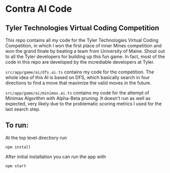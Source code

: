 # Contra AI Code 
## Tyler Technologies Virtual Coding Competition
This repo contains all my code for the Tyler Technologies Virtual Coding Competition, in which I won the first place of inner Mines competition and won the grand finale by beating a team from University of Maine.
Shout out to all the Tyler developers for building up this fun game. In fact, most of the code in this repo are developed by the incrediable developers at Tyler.

```src/app/game/ai/dfs.ai.ts``` contains my code for the competition. The whole idea of this AI is based on DFS, which basically search in four directions to find a move that maximize the valid moves in the future.

```src/app/game/ai/minimax.ai.ts``` contains my code for the attempt of Minimax Algorithm with Alpha-Beta pruning. It doesn't run as well as expected, very likely due to the problematic scoring metrics I used for the last search step.



## To run:
At the top level directiory run

```npm install```

After initial installation you can run the app with

```npm start```
